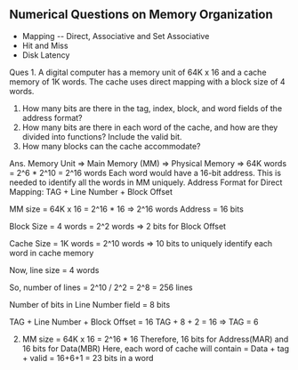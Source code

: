 ## Numerical Questions on Memory Organization

* Mapping -- Direct, Associative and Set Associative
* Hit and Miss
* Disk Latency


Ques 1. A digital computer has a memory unit of 64K x 16 and a cache memory of 1K words. The cache uses direct mapping with a block size of 4 words.
1. How many bits are there in the tag, index, block, and word fields of the address format?
2. How many bits are there in each word of the cache, and how are they divided into functions? Include the valid bit.
3. How many blocks can the cache accommodate?

Ans. Memory Unit => Main Memory (MM) => Physical Memory => 64K words = 2^6 * 2^10 = 2^16 words
Each word would have a 16-bit address. This is needed to identify all the words in MM uniquely.
Address Format for Direct Mapping: TAG + Line Number + Block Offset

MM size = 64K x 16 = 2^16 * 16 => 2^16 words
Address = 16 bits

Block Size = 4 words = 2^2 words => 2 bits for Block Offset

Cache Size = 1K words = 2^10 words => 10 bits to uniquely identify each word in cache memory

Now, line size = 4 words

So, number of lines = 2^10 / 2^2 = 2^8 = 256 lines

Number of bits in Line Number field = 8 bits

TAG + Line Number + Block Offset = 16
TAG + 8 + 2 = 16 => TAG = 6

2. MM size = 64K x 16 = 2^16 * 16 
Therefore, 16 bits for Address(MAR) and  16 bits for Data(MBR)
Here, each word of cache will contain = Data + tag + valid = 16+6+1 = 23 bits in a word



